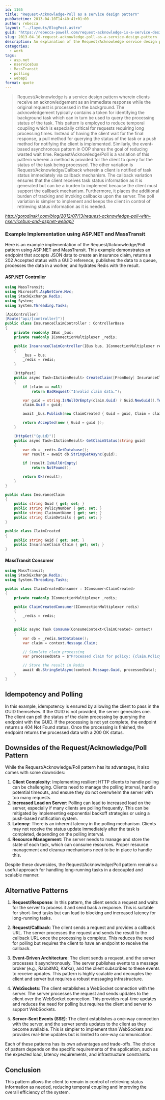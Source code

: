 ```yaml
---
id: 1165
title: "Request-Acknowledge-Poll as a service design pattern"
pubDatetime: 2013-04-10T14:40:41+01:00
author: rebecca
layout: "../layouts/BlogPost.astro"
guid: "https://rebecca-powell.com/request-acknowledge-is-a-service-design-pattern/"
slug: 2013-04-10-request-acknowledge-poll-as-a-service-design-pattern
description: An explanation of the Request/Acknowledge service design pattern, including variations like Request/Acknowledge/Poll and Request/Acknowledge/Callback, and their implementation in reducing temporal coupling.
categories:
  - work
tags:
  - asp.net
  - nservicebus
  - MassTransit
  - polling
  - webapi
format: quote
---
```


> Request/Acknowledge is a service design pattern wherein clients receive an acknowledgement as an immediate response while the original request is processed in the background. The acknowledgement typically contains a token for identifying the background task which can in turn be used to query the processing status of the task. This pattern is employed to reduce temporal coupling which is especially critical for requests requiring long processing times. Instead of having the client wait for the final response, a pull method for querying the status of the task or a push method for notifying the client is implemented. Similarly, the event-based asynchronous pattern in OOP shares the goal of reducing wasted wait time. Request/Acknowledge/Poll is a variation of this pattern wherein a method is provided for the client to query for the status of the task being processed. The other variation is Request/Acknowledge/Callback wherein a client is notified of task status immediately via callback mechanism. The callback variation ensures that the client receives task status information as it is generated but can be a burden to implement because the client must support the callback mechanism. Furthermore, it places the additional burden of tracking and invoking callbacks upon the server. The poll variation is simpler to implement and keeps the client in control of retrieving status information as it is needed.

<cite>http://gorodinski.com/blog/2012/07/13/request-acknowledge-poll-with-nservicebus-and-aspnet-webapi/</cite>

### Example Implementation using ASP.NET and MassTransit

Here is an example implementation of the Request/Acknowledge/Poll pattern using ASP.NET and MassTransit. This example demonstrates an endpoint that accepts JSON data to create an insurance claim, returns a 202 Accepted status with a GUID reference, publishes the data to a queue, processes the data in a worker, and hydrates Redis with the result.

#### ASP.NET Controller

```csharp
using MassTransit;
using Microsoft.AspNetCore.Mvc;
using StackExchange.Redis;
using System;
using System.Threading.Tasks;

[ApiController]
[Route("api/[controller]")]
public class InsuranceClaimController : ControllerBase
{
    private readonly IBus _bus;
    private readonly IConnectionMultiplexer _redis;

    public InsuranceClaimController(IBus bus, IConnectionMultiplexer redis)
    {
        _bus = bus;
        _redis = redis;
    }

    [HttpPost]
    public async Task<IActionResult> CreateClaim([FromBody] InsuranceClaim claim)
    {
        if (claim == null)
            return BadRequest("Invalid claim data.");

        var guid = string.IsNullOrEmpty(claim.Guid) ? Guid.NewGuid().ToString() : claim.Guid;
        claim.Guid = guid;

        await _bus.Publish(new ClaimCreated { Guid = guid, Claim = claim });

        return Accepted(new { Guid = guid });
    }

    [HttpGet("{guid}")]
    public async Task<IActionResult> GetClaimStatus(string guid)
    {
        var db = _redis.GetDatabase();
        var result = await db.StringGetAsync(guid);

        if (result.IsNullOrEmpty)
            return NotFound();

        return Ok(result);
    }
}

public class InsuranceClaim
{
    public string Guid { get; set; }
    public string PolicyNumber { get; set; }
    public string ClaimantName { get; set; }
    public string ClaimDetails { get; set; }
}

public class ClaimCreated
{
    public string Guid { get; set; }
    public InsuranceClaim Claim { get; set; }
}
```

#### MassTransit Consumer

```csharp
using MassTransit;
using StackExchange.Redis;
using System.Threading.Tasks;

public class ClaimCreatedConsumer : IConsumer<ClaimCreated>
{
    private readonly IConnectionMultiplexer _redis;

    public ClaimCreatedConsumer(IConnectionMultiplexer redis)
    {
        _redis = redis;
    }

    public async Task Consume(ConsumeContext<ClaimCreated> context)
    {
        var db = _redis.GetDatabase();
        var claim = context.Message.Claim;

        // Simulate claim processing
        var processedData = $"Processed claim for policy: {claim.PolicyNumber}, claimant: {claim.ClaimantName}";

        // Store the result in Redis
        await db.StringSetAsync(context.Message.Guid, processedData);
    }
}
```

## Idempotency and Polling

In this example, idempotency is ensured by allowing the client to pass in the GUID themselves. If the GUID is not provided, the server generates one. The client can poll the status of the claim processing by querying the endpoint with the GUID. If the processing is not yet complete, the endpoint returns a 404 Not Found status. Once the processing is finished, the endpoint returns the processed data with a 200 OK status.

## Downsides of the Request/Acknowledge/Poll Pattern

While the Request/Acknowledge/Poll pattern has its advantages, it also comes with some downsides:

1. **Client Complexity**: Implementing resilient HTTP clients to handle polling can be challenging. Clients need to manage the polling interval, handle potential timeouts, and ensure they do not overwhelm the server with too many requests.
2. **Increased Load on Server**: Polling can lead to increased load on the server, especially if many clients are polling frequently. This can be mitigated by implementing exponential backoff strategies or using a push-based notification system.
3. **Latency**: There is an inherent latency in the polling mechanism. Clients may not receive the status update immediately after the task is completed, depending on the polling interval.
4. **Resource Management**: The server needs to manage and store the state of each task, which can consume resources. Proper resource management and cleanup mechanisms need to be in place to handle this.

Despite these downsides, the Request/Acknowledge/Poll pattern remains a useful approach for handling long-running tasks in a decoupled and scalable manner.

## Alternative Patterns

1. **Request/Response**: In this pattern, the client sends a request and waits for the server to process it and send back a response. This is suitable for short-lived tasks but can lead to blocking and increased latency for long-running tasks.

2. **Request/Callback**: The client sends a request and provides a callback URL. The server processes the request and sends the result to the callback URL once the processing is complete. This reduces the need for polling but requires the client to have an endpoint to receive the callback.

3. **Event-Driven Architecture**: The client sends a request, and the server processes it asynchronously. The server publishes events to a message broker (e.g., RabbitMQ, Kafka), and the client subscribes to these events to receive updates. This pattern is highly scalable and decouples the client and server but requires a robust messaging infrastructure.

4. **WebSockets**: The client establishes a WebSocket connection with the server. The server processes the request and sends updates to the client over the WebSocket connection. This provides real-time updates and reduces the need for polling but requires the client and server to support WebSockets.

5. **Server-Sent Events (SSE)**: The client establishes a one-way connection with the server, and the server sends updates to the client as they become available. This is simpler to implement than WebSockets and provides real-time updates but is limited to one-way communication.

Each of these patterns has its own advantages and trade-offs. The choice of pattern depends on the specific requirements of the application, such as the expected load, latency requirements, and infrastructure constraints.

## Conclusion

This pattern allows the client to remain in control of retrieving status information as needed, reducing temporal coupling and improving the overall efficiency of the system.
